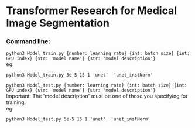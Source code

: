 # Transformer Research for Medical Image Segmentation

### Command line:
```python3 Model_train.py {number: learning rate} {int: batch size} {int: GPU index} {str: 'model name'} {str: 'model description'}```\
eg:
```
python3 Model_train.py 5e-5 15 1 'unet'  'unet_instNorm'
```

```python3 Model_test.py {number: learning rate} {int: batch size} {int: GPU index} {str: 'model name'} {str: 'model description'}```\
Important: The 'model description' must be one of those you specifying for training.\
eg:
```
python3 Model_test.py 5e-5 15 1 'unet'  'unet_instNorm'
```

